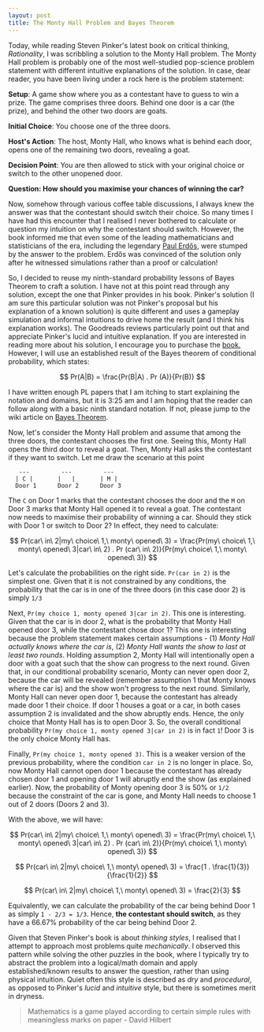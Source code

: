 ```yaml
---
layout: post
title: The Monty Hall Problem and Bayes Theorem
---
```

Today, while reading Steven Pinker's latest book on critical thinking, *Rationality*, I was scribbling a solution to the Monty Hall problem. The Monty Hall problem is probably one of the most well-studied 
pop-science problem statement with different intuitive explanations of the solution. In case, dear reader, you have been living under a rock here is the problem statement:

**Setup**: A game show where you as a contestant have to guess to win a prize. The game comprises three doors. Behind one door is a car (the prize), and behind the other two doors are goats.

**Initial Choice**: You choose one of the three doors.

**Host's Action**: The host, Monty Hall, who knows what is behind each door, opens one of the remaining two doors, revealing a goat.
    
**Decision Point**: You are then allowed to stick with your original choice or switch to the other unopened door.

**Question: How should you maximise your chances of winning the car?**

Now, somehow through various coffee table discussions, I always knew the answer was that the contestant should switch their choice. So many times I have had this encounter that I realised I never bothered to 
calculate or question my intuition on why the contestant should switch. However, the book informed me that even some of the leading mathematicians and statisticians of the era, including the legendary 
[Paul Erdős](https://en.wikipedia.org/wiki/Paul_Erd%C5%91s), were stumped by the answer to the problem. Erdős was convinced of the solution only after he witnessed simulations rather than a proof or calculation!

So, I decided to reuse my ninth-standard probability lessons of Bayes Theorem to craft a solution. I have not at this point read through any solution, except the one that Pinker provides in his book.
Pinker's solution (I am sure this particular solution was not Pinker's proposal but his explanation of a known solution) is quite different and uses a gameplay simulation and informal intuitions to drive home the result (and I think his explanation works). The Goodreads reviews particularly point out that and 
appreciate Pinker's lucid and intuitive explanation. If you are interested in reading more about his solution, I encourage you to purchase the [book.](https://stevenpinker.com/publications/rationality-what-it-why-it-seems-so-scarce-and-why-it-matters)
However, I will use an established result of the Bayes theorem of conditional probability, which states:

$$ Pr(A|B) =  \frac{Pr(B|A) . Pr (A)}{Pr(B)} $$


I have written enough PL papers that I am itching to start explaining the notation and domains, but it is 3:25 am and I am hoping that the reader can follow along with a basic ninth standard notation. If not, please jump to the wiki article on [Bayes Theorem](https://en.wikipedia.org/wiki/Bayes%27_theorem).

Now, let's consider the Monty Hall problem and assume that among the three doors, the contestant chooses the first one. Seeing this, Monty Hall opens the third door to reveal a goat. Then, Monty Hall asks 
the contestant if they want to switch. Let me draw the scenario at this point

```
   ---         ---         ---
  | C |       |   |       | M |
  Door 1      Door 2      Door 3
```

The `C` on Door 1 marks that the contestant chooses the door and the `M` on Door 3 marks that Monty Hall opened it to reveal a goat. 
The contestant now needs to maximise their probability of winning a car. Should they stick with Door 1 or switch to Door 2? In effect, they need to calculate:

$$ Pr(car\ in\ 2|my\ choice\ 1,\ monty\ opened\ 3) =  \frac{Pr(my\ choice\ 1,\ monty\ opened\ 3|car\ in\ 2) . Pr (car\ in\ 2)}{Pr(my\ choice\ 1,\ monty\ opened\ 3)} $$

Let's calculate the probabilities on the right side. `Pr(car in 2)` is the simplest one. Given that it is not constrained by any conditions, the probability that the car is in one of the three doors (in this case door 2) is simply `1/3`

Next, `Pr(my choice 1, monty opened 3|car in 2)`. This one is interesting. Given that the car is in door 2, what is the probability that Monty Hall opened door 3, while the contestant chose door 1? This
one is interesting because the problem statement makes certain assumptions - (1) *Monty Hall actually knows where the car is*, (2) *Monty Hall wants the show to last at least two rounds*. Holding assumption 2, Monty Hall will intentionally open a door with a goat such that the show can progress to the next round. Given that, in our conditional probability scenario, Monty can never open door 2, because the car will be revealed (remember assumption 1 that Monty knows where the car is) and the show won't progress to the next round. Similarly, Monty Hall can never open door 1, because the contestant has already made door 1 their choice. If door 1 houses a goat or a car, in both cases assumption 2 is invalidated and the show abruptly ends.
Hence, the only choice that Monty Hall has is to open Door 3. So, the overall conditional probability `Pr(my choice 1, monty opened 3|car in 2)` is in fact `1`! Door 3 is the only choice Monty Hall has.

Finally, `Pr(my choice 1, monty opened 3)`. This is a weaker version of the previous probability, where the condition `car in 2` is no longer in place. So, now Monty Hall cannot open door 1 because the
contestant has already chosen door 1 and opening door 1 will abruptly end the show (as explained earlier). Now, the probability of Monty opening door 3 is 50% or `1/2` because the constraint of the car is gone, and
Monty Hall needs to choose 1 out of 2 doors (Doors 2 and 3).

With the above, we will have:

$$ Pr(car\ in\ 2|my\ choice\ 1,\ monty\ opened\ 3) =  \frac{Pr(my\ choice\ 1,\ monty\ opened\ 3|car\ in\ 2) . Pr (car\ in\ 2)}{Pr(my\ choice\ 1,\ monty\ opened\ 3)} $$

$$ Pr(car\ in\ 2|my\ choice\ 1,\ monty\ opened\ 3) =  \frac{1 . \frac{1}{3}}{\frac{1}{2}} $$

$$ Pr(car\ in\ 2|my\ choice\ 1,\ monty\ opened\ 3) =  \frac{2}{3} $$



Equivalently, we can calculate the probability of the car being behind Door 1 as simply `1 - 2/3 = 1/3`. Hence, **the contestant should switch**, as they have a 66.67% probability of the car being behind Door 2.

Given that Steven Pinker's book is about *thinking styles*, I realised that I attempt to approach most problems quite *mechanically*. I observed this pattern while solving the other puzzles in the book, where I typically try to abstract the problem into a logical/math domain and apply established/known results to answer the question, rather than using physical intuition.
Quiet often this style is described as *dry* and *procedural*, as opposed to Pinker's *lucid* and *intuitive* style, but there is sometimes merit in dryness.

> Mathematics is a game played according to certain simple rules with meaningless marks on paper - David Hilbert
